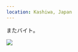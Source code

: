 ```yaml
---
location: Kashiwa, Japan
---
```


またバイト。

![](https://ceshmina-photos.s3.ap-northeast-1.amazonaws.com/medium/202008/20200829-134009.jpg)
